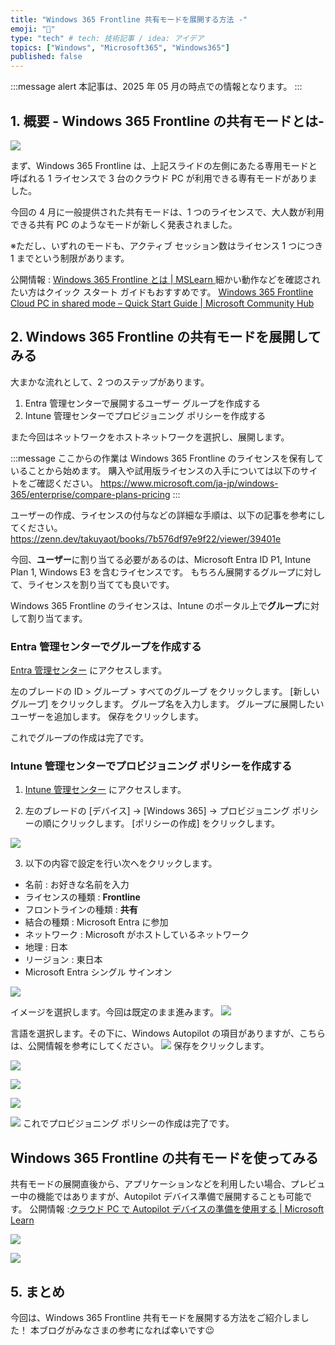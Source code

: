 ```yaml
---
title: "Windows 365 Frontline 共有モードを展開する方法 -"
emoji: "🚁"
type: "tech" # tech: 技術記事 / idea: アイデア
topics: ["Windows", "Microsoft365", "Windows365"]
published: false
---
```


:::message alert
本記事は、2025 年 05 月の時点での情報となります。
:::

## 1. 概要 - Windows 365 Frontline の共有モードとは- 

![](https://storage.googleapis.com/zenn-user-upload/5c888c80075f-20241204.png)

まず、Windows 365 Frontline は、上記スライドの左側にあたる専用モードと呼ばれる 1 ライセンスで 3 台のクラウド PC が利用できる専有モードがありました。

今回の 4 月に一般提供された共有モードは、1 つのライセンスで、大人数が利用できる共有 PC のようなモードが新しく発表されました。

※ただし、いずれのモードも、アクティブ セッション数はライセンス 1 つにつき 1 までという制限があります。

公開情報 : [Windows 365 Frontline とは | MSLearn ](https://learn.microsoft.com/ja-jp/windows-365/enterprise/introduction-windows-365-frontline#windows-365-frontline-in-shared-mode-preview)
細かい動作などを確認されたい方はクイック スタート ガイドもおすすめです。
[Windows 365 Frontline Cloud PC in shared mode – Quick Start Guide | Microsoft Community Hub](https://techcommunity.microsoft.com/discussions/windows365discussions/windows-365-frontline-cloud-pc-in-shared-mode-%E2%80%93-quick-start-guide/4399905)

## 2. Windows 365 Frontline の共有モードを展開してみる

大まかな流れとして、2 つのステップがあります。
1. Entra 管理センターで展開するユーザー グループを作成する
3. Intune 管理センターでプロビジョニング ポリシーを作成する

また今回はネットワークをホストネットワークを選択し、展開します。

:::message
ここからの作業は Windows 365 Frontline のライセンスを保有していることから始めます。
購入や試用版ライセンスの入手については以下のサイトをご確認ください。
https://www.microsoft.com/ja-jp/windows-365/enterprise/compare-plans-pricing
:::

ユーザーの作成、ライセンスの付与などの詳細な手順は、以下の記事を参考にしてください。
https://zenn.dev/takuyaot/books/7b576df97e9f22/viewer/39401e

今回、**ユーザー**に割り当てる必要があるのは、Microsoft Entra ID P1, Intune Plan 1, Windows E3 を含むライセンスです。
もちろん展開するグループに対して、ライセンスを割り当てても良いです。

Windows 365 Frontline のライセンスは、Intune のポータル上で**グループ**に対して割り当てます。

### Entra 管理センターでグループを作成する

[Entra 管理センター](https://entra.microsoft.com/) にアクセスします。

左のブレードの ID > グループ > すべてのグループ をクリックします。
[新しいグループ] をクリックします。
グループ名を入力します。
グループに展開したいユーザーを追加します。
保存をクリックします。

これでグループの作成は完了です。

### Intune 管理センターでプロビジョニング ポリシーを作成する

1. [Intune 管理センター](https://intune.microsoft.com/) にアクセスします。

2. 左のブレードの [デバイス] -> [Windows 365] -> プロビジョニング ポリシーの順にクリックします。
[ポリシーの作成] をクリックします。

![](https://storage.googleapis.com/zenn-user-upload/8a8607d92dc8-20250602.png)

3. 以下の内容で設定を行い次へをクリックします。
- 名前 : お好きな名前を入力
- ライセンスの種類 : **Frontline**
- フロントラインの種類 : **共有**
- 結合の種類 : Microsoft Entra に参加
- ネットワーク : Microsoft がホストしているネットワーク
- 地理 : 日本
- リージョン : 東日本
- Microsoft Entra シングル サインオン 

![](https://storage.googleapis.com/zenn-user-upload/1eca0c371bd3-20250602.png)

イメージを選択します。今回は既定のまま進みます。
![](https://storage.googleapis.com/zenn-user-upload/c2626df8b7f1-20250603.png)

言語を選択します。その下に、Windows Autopilot の項目がありますが、こちらは、公開情報を参考にしてください。
![](https://storage.googleapis.com/zenn-user-upload/ae552814372a-20250603.png)
保存をクリックします。

![](https://storage.googleapis.com/zenn-user-upload/89a7af2b4dca-20250603.png)

![](https://storage.googleapis.com/zenn-user-upload/0ba4dcccd14c-20250603.png)

![](https://storage.googleapis.com/zenn-user-upload/3312716c4774-20250603.png)

![](https://storage.googleapis.com/zenn-user-upload/a7e453bb30cb-20250603.png)
これでプロビジョニング ポリシーの作成は完了です。

## Windows 365 Frontline の共有モードを使ってみる

共有モードの展開直後から、アプリケーションなどを利用したい場合、プレビュー中の機能ではありますが、Autopilot デバイス準備で展開することも可能です。
公開情報 :[クラウド PC で Autopilot デバイスの準備を使用する | Microsoft Learn](https://learn.microsoft.com/ja-jp/windows-365/enterprise/autopilot-device-preparation)

![](https://storage.googleapis.com/zenn-user-upload/68c20a31165f-20250603.png)

![](https://storage.googleapis.com/zenn-user-upload/fa504b0ce0e0-20250603.png)
## 5. まとめ
今回は、Windows 365 Frontline 共有モードを展開する方法をご紹介しました！
本ブログがみなさまの参考になれば幸いです😉








